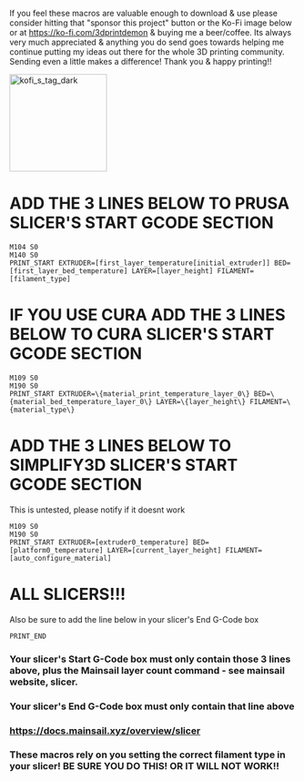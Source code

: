 
If you feel these macros are valuable enough to download & use please consider hitting that "sponsor this project" button or the Ko-Fi image below or at https://ko-fi.com/3dprintdemon & buying me a beer/coffee. Its always very much appreciated & anything you do send goes towards helping me continue putting my ideas out there for the whole 3D printing community. Sending even a little makes a difference! Thank you & happy printing!!

[<img width="171" alt="kofi_s_tag_dark" src="https://github.com/3DPrintDemon/Demon_Klipper_Essentials_Unified/assets/122202359/08473899-563b-4b4d-9409-5e6602d6ec44">](https://ko-fi.com/3dprintdemon)

# ADD THE 3 LINES BELOW TO PRUSA SLICER'S START GCODE SECTION
```
M104 S0
M140 S0
PRINT_START EXTRUDER=[first_layer_temperature[initial_extruder]] BED=[first_layer_bed_temperature] LAYER=[layer_height] FILAMENT=[filament_type]
```


# IF YOU USE CURA ADD THE 3 LINES BELOW TO CURA SLICER'S START GCODE SECTION
```
M109 S0
M190 S0
PRINT_START EXTRUDER=\{material_print_temperature_layer_0\} BED=\{material_bed_temperature_layer_0\} LAYER=\{layer_height\} FILAMENT=\{material_type\}
```

# ADD THE 3 LINES BELOW TO SIMPLIFY3D SLICER'S START GCODE SECTION
This is untested, please notify if it doesnt work

```
M109 S0
M190 S0
PRINT_START EXTRUDER=[extruder0_temperature] BED=[platform0_temperature] LAYER=[current_layer_height] FILAMENT=[auto_configure_material]
```

# ALL SLICERS!!!


Also be sure to add the line below in your slicer's End G-Code box
```
PRINT_END
```

### Your slicer's Start G-Code box must only contain those 3 lines above, plus the Mainsail layer count command - see mainsail website, slicer.
### Your slicer's End G-Code box must only contain that line above
### https://docs.mainsail.xyz/overview/slicer


### These macros rely on you setting the correct filament type in your slicer! BE SURE YOU DO THIS! OR IT WILL NOT WORK!!
